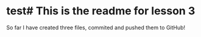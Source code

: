 # test# This is the readme for lesson 3

So far I have created three files, commited and pushed them to GitHub!
